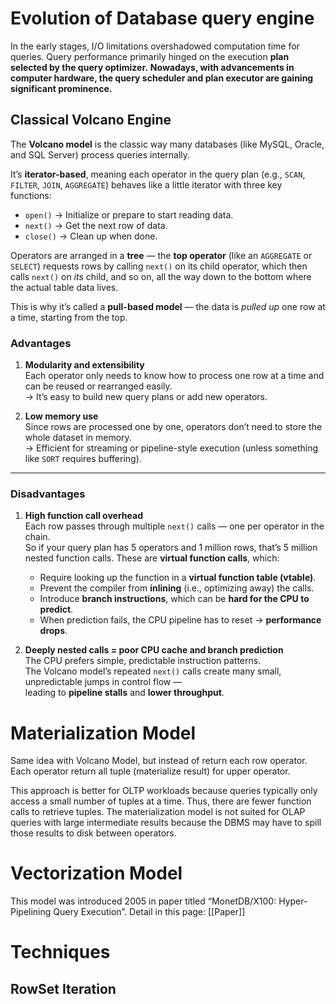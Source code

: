 # Evolution of Database query engine

In the early stages, I/O limitations overshadowed computation time for queries. Query performance primarily hinged on the execution **plan selected by the query optimizer.**
**Nowadays, with advancements in computer hardware, the query scheduler and plan executor are gaining significant prominence.**

## Classical Volcano Engine

The **Volcano model** is the classic way many databases (like MySQL, Oracle, and SQL Server) process queries internally.

It’s **iterator-based**, meaning each operator in the query plan (e.g., `SCAN`, `FILTER`, `JOIN`, `AGGREGATE`) behaves like a little iterator with three key functions:
- `open()` → Initialize or prepare to start reading data.
- `next()` → Get the next row of data.
- `close()` → Clean up when done.

Operators are arranged in a **tree** — the **top operator** (like an `AGGREGATE` or `SELECT`) requests rows by calling `next()` on its child operator, which then calls `next()` on _its_ child, and so on, all the way down to the bottom where the actual table data lives.

This is why it’s called a **pull-based model** — the data is _pulled up_ one row at a time, starting from the top.

###  Advantages

1. **Modularity and extensibility**  
    Each operator only needs to know how to process one row at a time and can be reused or rearranged easily.  
    → It’s easy to build new query plans or add new operators.

2. **Low memory use**  
    Since rows are processed one by one, operators don’t need to store the whole dataset in memory.  
    → Efficient for streaming or pipeline-style execution (unless something like `SORT` requires buffering).


---

###  Disadvantages

1. **High function call overhead**  
    Each row passes through multiple `next()` calls — one per operator in the chain.  
    So if your query plan has 5 operators and 1 million rows, that’s 5 million nested function calls.
    These are **virtual function calls**, which:
    - Require looking up the function in a **virtual function table (vtable)**.
    - Prevent the compiler from **inlining** (i.e., optimizing away) the calls.
    - Introduce **branch instructions**, which can be **hard for the CPU to predict**.
    - When prediction fails, the CPU pipeline has to reset → **performance drops**.

2. **Deeply nested calls = poor CPU cache and branch prediction**  
    The CPU prefers simple, predictable instruction patterns.  
    The Volcano model’s repeated `next()` calls create many small, unpredictable jumps in control flow —  
    leading to **pipeline stalls** and **lower throughput**.

# Materialization Model

Same idea with Volcano Model, but instead of return each row operator. Each operator return all tuple (materialize result) for upper operator.

This approach is better for OLTP workloads because queries typically only access a small number of tuples at a time. Thus, there are fewer function calls to retrieve tuples. The materialization model is not suited for OLAP queries with large intermediate results because the DBMS may have to spill those results to disk between operators.

# Vectorization Model

This model was introduced 2005 in paper titled “MonetDB/X100: Hyper-Pipelining Query Execution”.
Detail in this page: [[Paper]]


# Techniques

## RowSet Iteration
